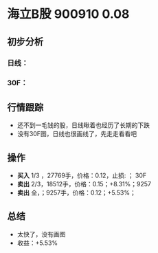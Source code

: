 # 海立B股 900910 0.08
## 初步分析
### 日线：
  
### 30F：
  
## 行情跟踪
  - 还不到一毛钱的股，日线瞅着也经历了长期的下跌
  - 没有30F图，日线也很画线了，先走走看看吧
  
## 操作
  - **买入** 1/3 ，27769手，价格：0.12，止损: ； 30F
  - **卖出** 2/3，18512手，价格：0.15；+8.31%；9257
  - **卖出** 全，；9257手，价格：0.12；+5.53%；

## 总结
  - 太快了，没有画图
  - 收益：+5.53%